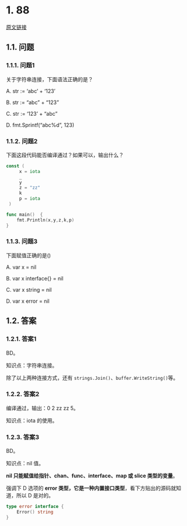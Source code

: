 # 1. 88

[原文链接](https://www.topgoer.cn/docs/gomianshiti/mian7)

## 1.1. 问题

### 1.1.1. 问题1

关于字符串连接，下面语法正确的是？

A. str := ‘abc’ + ‘123’

B. str := “abc” + “123”

C. str := ‘123’ + “abc”

D. fmt.Sprintf(“abc%d”, 123)

### 1.1.2. 问题2

下面这段代码能否编译通过？如果可以，输出什么？

```go
const (
     x = iota
     _
     y
     z = "zz"
     k
     p = iota
 )

func main()  {
    fmt.Println(x,y,z,k,p)
}
```

### 1.1.3. 问题3

下面赋值正确的是()

A. var x = nil

B. var x interface{} = nil

C. var x string = nil

D. var x error = nil


## 1.2. 答案

### 1.2.1. 答案1

BD。

知识点：字符串连接。

除了以上两种连接方式，还有 `strings.Join()`、`buffer.WriteString()`等。

### 1.2.2. 答案2

编译通过，输出：0 2 zz zz 5。

知识点：iota 的使用。

### 1.2.3. 答案3

BD。

知识点：nil 值。

**nil 只能赋值给指针、chan、func、interface、map 或 slice 类型的变量**。

强调下 D 选项的 **error 类型，它是一种内置接口类型**，看下方贴出的源码就知道，所以 D 是对的。

```go
type error interface {
    Error() string
}
```